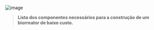 ![image](https://github.com/user-attachments/assets/b54ed139-42c2-4578-8b96-e74708523938)

> **Lista dos componentes necessários para a construção de um biorreator de baixo custo.**
